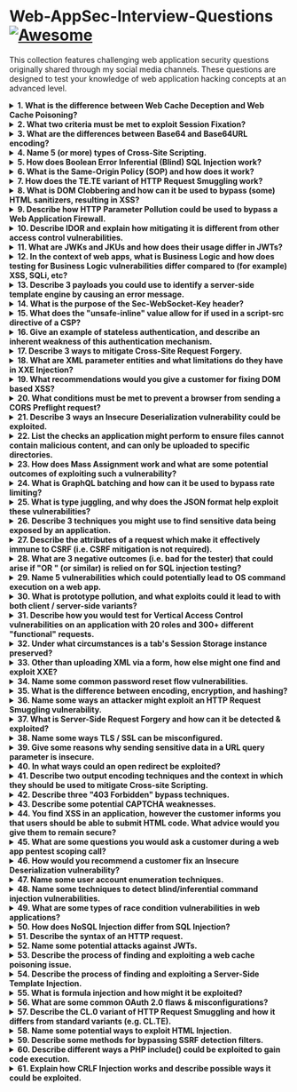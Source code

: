 # Web-AppSec-Interview-Questions  [![Awesome](https://cdn.jsdelivr.net/gh/sindresorhus/awesome@d7305f38d29fed78fa85652e3a63e154dd8e8829/media/badge.svg)](https://github.com/sindresorhus/awesome#readme) 
This collection features challenging web application security questions originally shared through my social media channels. These questions are designed to test your knowledge of web application hacking concepts at an advanced level.

<details>
<summary><b>1. What is the difference between Web Cache Deception and Web Cache Poisoning?</b></summary>

**Web Cache Deception** involves finding a dynamic page that can be accessed via a URL a web cache will automatically cache (e.g., if `/transactions` can be accessed at `/transactions.jpg`). If an attacker can trick a victim into visiting the cacheable URL, they can then load the same URL and retrieve the victim's information from the cache.

**Web Cache Poisoning** involves finding an input that results in some exploitable change in the response but doesn't form part of the cache key for the request. When an attacker sends their payload, the exploited response will be cached and then delivered to anyone who accesses the page.
</details>

<details>
<summary><b>2. What two criteria must be met to exploit Session Fixation?</b></summary>

Session Fixation is not the same as Session Hijacking but rather a type of Session Hijacking attack. The two criteria are:

- Attacker must be able to forcibly set a (syntactically valid but otherwise inactive) session token in the victim's browser (e.g., using XSS / CRLF injection)
- Once the victim authenticates, the application uses the session token already present and does not set a new one
</details>

<details>
<summary><b>3. What are the differences between Base64 and Base64URL encoding?</b></summary>

In Base64URL encoding:
- A `-` is used instead of a `+`
- A `_` is used instead of a `/`
- Padding with `=` is optional and usually omitted

This provides more compatibility when the value needs to be used in a URL.

**Note:** Padding is actually not required at all for decoding, even in regular Base64, because we can figure out how many bytes are left to decode based on the number of remaining Base64 characters:
- 2 characters = 1 more byte
- 3 characters = 2 more bytes
</details>

<details>
<summary><b>4. Name 5 (or more) types of Cross-Site Scripting.</b></summary>

The 5 main types are:
- Reflected XSS
- Stored XSS
- DOM-based XSS
- CSTI (Client-Side Template Injection)
- Server-Side XSS

Other types suggested include:
- Self XSS
- XST (Cross-Site Tracing)
- Universal XSS
- Blind XSS
- Mutation XSS
</details>

<details>
<summary><b>5. How does Boolean Error Inferential (Blind) SQL Injection work?</b></summary>

This is a variant where injecting "AND 1=1" and "AND 1=2" (for example) will return the same response! The trick is to purposefully cause a database error when a condition we want to test is true, and hope that error propagates back to the response somehow (e.g., a 500 Internal Server error).

Many ways to do this, but most use a CASE expression and some divide by zero if the condition is true. For example: `AND 1=(SELECT CASE WHEN (1=1) THEN 1/0 ELSE 1 END)`
</details>

<details>
<summary><b>6. What is the Same-Origin Policy (SOP) and how does it work?</b></summary>

The Same-Origin Policy is a security mechanism browsers use to prevent a variety of cross-origin attacks. The basic principle is that client-side app code can only read data from a specific URL if the URL has the same origin as the current app. Two URLs have the same origin if they share the same protocol, host, and port.

Note that reading and embedding data from URLs are treated differently, allowing applications to embed things like scripts, videos, images, etc. without actually being able to access the raw bytes of each.
</details>

<details>
<summary><b>7. How does the TE.TE variant of HTTP Request Smuggling work?</b></summary>

The TE.TE variant has two or more servers which always use the Transfer-Encoding header over the Content-Length header if both are present, which usually makes Request Smuggling impossible. However, by manipulating the Transfer-Encoding header, it is possible to cause one of the servers to not recognize it. This server will use the Content-Length header instead, allowing the Request Smuggling attack to work.

There are countless ways to manipulate the Transfer-Encoding header. Common ones are including whitespace before the colon, capitalization, or modifying the value "chunked" in the header itself.
</details>

<details>
<summary><b>8. What is DOM Clobbering and how can it be used to bypass (some) HTML sanitizers, resulting in XSS?</b></summary>

DOM Clobbering is a way to manipulate the DOM using only HTML elements (i.e., no JavaScript). By using the id or name attribute of some elements, it is possible to create global variables in the DOM. This can lead to XSS in some cases.

[DOM Clobbering Cheatsheet](https://example.com) (works best in Chrome)
</details>

<details>
<summary><b>9. Describe how HTTP Parameter Pollution could be used to bypass a Web Application Firewall.</b></summary>

Some servers will concatenate parameter values if two or more identical parameters exist in requests, though often with a separator (e.g., a comma). For certain payloads, WAF detection can sometimes be bypassed if the payload can be split across multiple parameters.
</details>

<details>
<summary><b>10. Describe IDOR and explain how mitigating it is different from other access control vulnerabilities.</b></summary>

Insecure Direct Object References occur when an application provides functionality to access a resource using some unique reference (e.g., an ID) but does not perform adequate access control checks to determine if the user should have access to the specific resource.

Generally, the user should be able to access the functionality, but not all resources via the functionality. Thus, mitigation involves an access check comparing the user to the specific resource being requested, as opposed to the functionality itself.
</details>

<details>
<summary><b>11. What are JWKs and JKUs and how does their usage differ in JWTs?</b></summary>

A JSON Web Key (JWK) is a JSON object representing a signing key in a JWT. A JSON Web Key Set URL (JKU) is a URL which points to the location of a set of JWKs. In a JWT, both JWKs and JKUs go in the header.

When using a JWK, the entire public key is embedded within the header, whereas a JKU can point to a set of multiple public keys. In both cases a key ID (kid) is used to select the key to be used.
</details>

<details>
<summary><b>12. In the context of web apps, what is Business Logic and how does testing for Business Logic vulnerabilities differ compared to (for example) XSS, SQLi, etc?</b></summary>

Business logic is code which mimics real-world business operations / decisions, rather than code which handles how a user interacts with the application. Testing for business logic vulnerabilities usually involves identifying and challenging assumptions the developer has made about how someone uses the application, rather than technical oversights involving how data is processed.

It is impossible to identify business logic flaws using current scanners, since they require an understanding of the purpose of the application and are highly contextual.
</details>

<details>
<summary><b>13. Describe 3 payloads you could use to identify a server-side template engine by causing an error message.</b></summary>

- **Invalid syntax**: `${{<%[%'"}}%\`
- **Divide by zero**: `${1/0}`
- **Invalid variable names**: `${tib3rius}`
</details>

<details>
<summary><b>14. What is the purpose of the Sec-WebSocket-Key header?</b></summary>

The "key" has nothing to do with security / encryption. Since WebSockets are created using an initial HTTP request, the Sec-WebSocket-Key header is used by the client to make sure the server supports WebSockets. If the client doesn't receive a correctly hashed version of the key from the server, it doesn't continue with the WebSocket setup.
</details>

<details>
<summary><b>15. What does the "unsafe-inline" value allow for if used in a script-src directive of a CSP?</b></summary>

"unsafe-inline" will allow all inline scripts (e.g., `<script>...</script>` and "onevent" attributes) to be executed, but will not allow the loading of scripts from other files, nor will it allow the use of `eval()` and other methods which allow the execution of JavaScript from strings.
</details>

<details>
<summary><b>16. Give an example of stateless authentication, and describe an inherent weakness of this authentication mechanism.</b></summary>

Authentication using a JWT is an example of stateless authentication. An inherent weakness of stateless authentication is the inability to forcibly expire user sessions, since all session information is stored on the client-side.
</details>

<details>
<summary><b>17. Describe 3 ways to mitigate Cross-Site Request Forgery.</b></summary>

- Setting the SameSite cookie attribute to Lax or Strict on session cookies can prevent this cookie being added to cross-site requests, making forged requests unauthenticated. There are some exceptions if Lax is used.
- Requiring Anti-CSRF Tokens to be submitted with vulnerable requests will prevent CSRF provided the tokens are unique, unpredictable, and are not (only) submitted in cookies.
- Another option is to check the Referer header of a request to ensure it matches a trusted origin.
</details>

<details>
<summary><b>18. What are XML parameter entities and what limitations do they have in XXE Injection?</b></summary>

XML parameter entities are referenced using a `%` instead of `&`, but can only be referenced within a DTD, not the main XML document. This limitation means that parameter entities are often only useful with out-of-band XXE techniques.
</details>

<details>
<summary><b>19. What recommendations would you give a customer for fixing DOM based XSS?</b></summary>

If possible, avoid passing untrusted inputs to potentially dangerous JavaScript functions. Checks should be implemented to ensure that values only include expected characters (as opposed to trying to detect bad characters). Encoding inputs is also a possibility.
</details>

<details>
<summary><b>20. What conditions must be met to prevent a browser from sending a CORS Preflight request?</b></summary>

- Only GET, HEAD, or POST methods are allowed
- Only the following headers can be manually set: Accept, Accept-Language, Content-Language, Content-Type, Range
- If Content-Type is set, it must use one of the following: application/x-www-form-urlencoded, multipart/form-data, text/plain
- If XMLHttpRequest was used, no event listener must be registered on the XMLHttpRequest.upload property
- No ReadableStream object was used
</details>

<details>
<summary><b>21. Describe 3 ways an Insecure Deserialization vulnerability could be exploited.</b></summary>

- Modifying the value of an object attribute
- Modifying the type of an object attribute
- Using a Magic Method to make calls to other functions/methods (potentially leading to RCE)
</details>

<details>
<summary><b>22. List the checks an application might perform to ensure files cannot contain malicious content, and can only be uploaded to specific directories.</b></summary>

- Only allowing files with certain extensions and mime-types to be uploaded
- Performing file analysis (to confirm the file type) and AV scans
- Performing path canonicalization before checking the end location of the file matches an allowed directory
</details>

<details>
<summary><b>23. How does Mass Assignment work and what are some potential outcomes of exploiting such a vulnerability?</b></summary>

Mass Assignment occurs when functionality allowing users to create or update "objects" does not restrict which attributes a user can specify. This is more common in modern MVC-type frameworks.

This can lead to attackers being able to "upgrade" their role (e.g., to admin), add money to an account balance, assign potentially negative resources to other users, or perform a log forging attack by modifying date values, as well as countless other attacks.
</details>

<details>
<summary><b>24. What is GraphQL batching and how can it be used to bypass rate limiting?</b></summary>

GraphQL batching allows a user to send multiple queries or mutations to a GraphQL endpoint in a single request, either using arrays or aliases. Each query / mutation is then executed and a collection of results is returned in the response.

This can bypass rate limiting since instead of sending 1000 requests to the endpoint (for example), one request can be sent containing 1000 queries / mutations.
</details>

<details>
<summary><b>25. What is type juggling, and why does the JSON format help exploit these vulnerabilities?</b></summary>

Type juggling is a feature of certain programming languages where variables will be converted to a different type (e.g., string, integer, boolean) in certain operations, rather than throwing an exception. For example, when concatenating a string with an integer, the integer will be converted to a string.

This can however lead to vulnerabilities when preserving the type is important. The JSON format helps exploit these vulnerabilities as it supports a wide range of data types natively (numbers, strings, booleans, arrays, objects, and nulls), whereas regular URL/Body parameters often only support strings and arrays.
</details>

<details>
<summary><b>26. Describe 3 techniques you might use to find sensitive data being exposed by an application.</b></summary>

There are of course far more than 3 techniques, and any of the following would count:
- Source code analysis
- Directory busting
- Causing errors / exceptions / stack traces by fuzzing
- Access control exploitation
- Google dorking
- Git repo history analysis
- Exploiting SQL injections
</details>
<details>
<summary><b>27. Describe the attributes of a request which make it effectively immune to CSRF (i.e. CSRF mitigation is not required).</b></summary>

Again there are a few possible answers here:
- If authentication uses an Authorization header and a non-trivial token (i.e. not Basic Auth), such as a JWT, or any kind of custom header with an unpredictable value
- If the server doesn't support CORS or has a locked down policy, and a non-standard HTTP method is used (e.g. PUT, DELETE), or the request body uses JSON/XML and requires an appropriate Content-Type
- If the request relies on a "secret" value which effectively becomes an anti-CSRF token. For example, login requests are immune to CSRF because if the attacker knows the victim's credentials, they don't even need to perform a CSRF attack*

*There are some rare edge cases where performing a CSRF attack against a login, despite knowing the victim's credentials, would be useful
</details>
<details>
<summary><b>28. What are 3 negative outcomes (i.e. bad for the tester) that could arise if "OR <true>" (or similar) is relied on for SQL injection testing?</b></summary>

I've ranted about this before.
- OR <true> can return all rows of a table, which could cause server issues if the table is large
- OR <true> can lead to false positives when testing for login bypasses, if the login expects only one row be returned for a valid login attempt
- OR <true> injected into an UPDATE or DELETE statement can be disastrous
</details>
<details>
<summary><b>29. Name 5 vulnerabilities which could potentially lead to OS command execution on a web app.</b></summary>

There are quite a few ways, though several are rare or require highly specific setups to work:
- OS Command Injection
- Insecure Deserialization
- Server-Side Template Injection
- File Upload Vulnerabilities
- File Inclusion Vulnerabilities
- Server-Side Prototype Pollution
- Code Injection
- SQL Injection
- XXE
</details>
<details>
<summary><b>30. What is prototype pollution, and what exploits could it lead to with both client / server-side variants?</b></summary>

Prototype Pollution is a JavaScript / NodeJS vulnerability that allows attackers to add properties to global object prototypes, which are then passed down to actual objects used in the application.

In client-side JS this can lead to DOM XSS. With server-side JS (e.g. NodeJS), it can lead to access control bypasses as well as potential RCEs.
</details>
<details>
<summary><b>31. Describe how you would test for Vertical Access Control vulnerabilities on an application with 20 roles and 300+ different "functional" requests.</b></summary>

While a manual effort is possible, the best way to do this is via some form of guided automation. In Burp Suite, the Auth Analyzer extension can be used to track multiple sessions (one for each role) and replay each request with updated session tokens, comparing the response to the original.

For the brave, the AuthMatrix extension allows for more complex automation, and can handle logging users in, tracking anti-CSRF tokens, etc. Access rules can be configured per request/role pair, and the entire setup can be saved and replayed at a later date to validate fixes.
</details>
<details>
<summary><b>32. Under what circumstances is a tab's Session Storage instance preserved?</b></summary>

A tab's Session Storage instance is preserved if the page is reloaded, or if the user browses to another origin in the tab and later returns. If the user closes the tab, the instance is still preserved, provided the browser has the ability to reopen tabs.

In some browsers, Session Storage for tabs is preserved if the browser instance crashes rather than exiting cleanly, allowing users to resume their browsing session.
</details>
<details>
<summary><b>33. Other than uploading XML via a form, how else might one find and exploit XXE?</b></summary>

Many file formats use XML as a base and may trigger XXE if parsed insecurely. Examples include SVG, Microsoft documents (e.g. docx, xlsx), and other markup languages like KML.

In addition, SOAP services use XML-formatted requests. In some cases, APIs which default to JSON-formatted inputs will also accept the same inputs as XML.
</details>
<details>
<summary><b>34. Name some common password reset flow vulnerabilities.</b></summary>

- Basing the password reset on a user identifier (e.g. username) rather than a secret token
- Using host header injection to modify password reset links in emails in order to steal the token
- Easily guessable password reset tokens (bonus if they don't expire quickly / once used)
- Using security questions instead of a secret token to authenticate the user
- Username enumeration based on password reset success messages
</details>
<details>
<summary><b>35. What is the difference between encoding, encryption, and hashing?</b></summary>

**Encoding** is the process of transferring data from one format to another while preserving the integrity of the data. If the encoding algorithm is known, anyone can decode the original data.

**Encryption** is the process of scrambling data so that it can only be read by someone with the correct decryption key. Even if the encoding algorithm is known, unauthorized users will not be able to decrypt the data.

**Hashing** is the process of converting data into a number (aka hash) of fixed size (e.g. 256 bits), such that the same data results in the same number. This can be used to verify a user knows the initial data without needing to know the data itself (e.g. a password for a login). The process is irreversible, and in good hashing algorithms, it should be difficult to find two sets of data which result in the same hash.
</details>
<details>
<summary><b>36. Name some ways an attacker might exploit an HTTP Request Smuggling vulnerability.</b></summary>

- Forcing a victim to trigger an XSS payload, including "unexploitable" payloads such as those contained within a UserAgent header
- Using some form of "save" functionality in the application to capture a victim's request, extracting their session token and hijacking their account
- Bypassing front-end access controls by smuggling a request to a disallowed area onto one of our own requests
</details>
<details>
<summary><b>37. What is Server-Side Request Forgery and how can it be detected & exploited?</b></summary>

Server-Side Request Forgery (SSRF) occurs when an attacker can cause a server at the back-end of the application to make a "request" to a target it would not normally request from.

It can be detected by looking for parameters which contain references to URLs, hostnames, or file paths, and attempting to manipulate these parameters to see if a request is made to a server we control, or to some backend service we can detect.

SSRF can often be exploited to retrieve files from within the environment, perform basic port scanning, leak information from request headers, execute code, and even deliver XSS payloads.
</details>
<details>
<summary><b>38. Name some ways TLS / SSL can be misconfigured.</b></summary>

- Outdated Protocols (e.g. SSLv3, TLSv1.0)
- Insecure Private Key Sizes
- Incomplete Certificate Chains
- Expired / Revoked Certificates
- Insecure Cipher Suites
- Lack of Forward Secrecy
- Insecure Key Exchange Algorithms
- Insecure Client-Initiated Renegotiation
</details>
<details>
<summary><b>39. Give some reasons why sending sensitive data in a URL query parameter is insecure.</b></summary>

- URLs are generally logged, by both the server and potentially proxy services in-between the user and application
- URLs are also saved to browser history, which may be preserved on shared public computers
- The data may be visible in screenshots and screen shares
- Users may think it is safe to copy URLs and share them
- If 3rd party resources are loaded by the client-side application, the data may get sent as part of the Referer header to the 3rd party
</details>
<details>
<summary><b>40. In what ways could an open redirect be exploited?</b></summary>

- A victim could be redirected to a malicious copy of the site and not notice, since the original URL was for the legitimate site
- If chained with an SSRF, it could be used to bypass URL validation and reach otherwise prohibited targets
- If chained with a misconfigured OAuth setup, it could be used to steal access tokens
- If the redirect uses the Location response header, we may be able to perform CRLF injection
</details>
<details>
<summary><b>41. Describe two output encoding techniques and the context in which they should be used to mitigate Cross-site Scripting.</b></summary>

- **Encoding for HTML contexts** involves converting the following characters into HTML entities: & < > " '
- **Encoding for HTML attribute contexts** is the same, provided all attribute values are quoted correctly. If not, all non-alphanumeric characters should be converted to HTML entities
- **Encoding for JavaScript contexts** involves converting all non-alphanumeric characters into the Unicode encoding format (e.g. \u0022)
</details>
<details>
<summary><b>42. Describe three "403 Forbidden" bypass techniques.</b></summary>

- Using different HTTP methods (e.g. POST instead of GET), or using "method override" headers / URL parameters (e.g. X-HTTP-Method) if a back-end server supports them
- Using "Client Origin" HTTP headers (e.g. X-Forwarded-For) to forge our source IP address, bypassing IP-based blocklists
- Manipulating the URL path using directory traversal, case modification, adding characters, or double-URL encoding
</details>
<details>
<summary><b>43. Describe some potential CAPTCHA weaknesses.</b></summary>

- Replay attacks - using a previously confirmed correct answer
- Improper input validation - removing or blanking CAPTCHA-related parameters
- Leaked answers - the correct answer appears somewhere in the source code (I once found a CAPTCHA which worked by using CSS to distort text)
- Low entropy - if the set of possible answers is too small, a brute-force attack may work
- Machine learning susceptible - with enough training data, a computer can solve the CAPTCHA
</details>
<details>
<summary><b>44. You find XSS in an application, however the customer informs you that users should be able to submit HTML code. What advice would you give them to remain secure?</b></summary>

The easiest solution is likely to use an HTML sanitizer like DOMPurify with an allowlist of "safe" elements and attributes.

Another option is to use a separate "sandbox" domain to host the HTML code, displaying it using an iframe. Any JavaScript code will run in the security context of the sandbox and will not be able to affect the main application.

As an additional measure, a well-configured Content Security Policy can be used to instruct the browser to only run trusted JavaScript code.
</details>
<details>
<summary><b>45. What are some questions you would ask a customer during a web app pentest scoping call?</b></summary>

Many questions would depend on a demo of the application, however here are a few general ones:
- How much functionality does the app contain (e.g. no. of "pages")?
- How complex is the functionality (e.g. any learning curves, lengthy processes, etc.)?
- How many different roles are there / should be tested?
- Which environment is being tested (e.g. dev, staging, prod)?
- Do our accounts have access to test/dummy data?
- Are there any access restrictions (e.g. VPN, IP block)?
- Are there any custom protocols being used (e.g. proprietary encoding/encryption)?
- Is there any rate limiting, WAF/IPS in place?
- Are there any out of scope areas, or vulnerabilities which should not be tested (e.g. Denial of Service)?
</details>
<details>
<summary><b>46. How would you recommend a customer fix an Insecure Deserialization vulnerability?</b></summary>

- If possible, don't pass serialized data via user inputs at all
- Use "safe" serialization methods (e.g. JSON, Protobuf)
- Digitally sign any serialized data, and verify the signature prior to deserializing it
- If applicable, perform type checks against deserialized data prior to using it
</details>
<details>
<summary><b>47. Name some user account enumeration techniques.</b></summary>

- Error/success messages on login / registration / forgot password pages
- Insecure Direct Object References
- Timing Attacks (e.g. login)
- Excessive data exposure on APIs (e.g. /v1/users)
</details>
<details>
<summary><b>48. Name some techniques to detect blind/inferential command injection vulnerabilities.</b></summary>

- Trying commands with noticeable time delays, like sleep on *nix, or ping on *nix/Windows
- Attempting to redirect the command output into a file in the webroot (if we know / can guess the directory)
- Trying commands which perform some detectable network interaction, like a DNS lookup (dig, host, nslookup) or HTTP request (curl, wget)
</details>
<details>
<summary><b>49. What are some types of race condition vulnerabilities in web applications?</b></summary>

- Limit overrun - performing more actions than allowed (e.g. redeeming gift cards, transferring money)
- State changes - bypassing a state change within normal application flow (e.g. a MFA step during login)
- Resource access - accessing a shared resource prior to / during the processing of the resource (e.g. uploading and accessing a malicious file prior to AV detection)
</details>
<details>
<summary><b>50. How does NoSQL Injection differ from SQL Injection?</b></summary>

Other than the obvious (NoSQL injection affects NoSQL databases, not SQL databases), NoSQL injection is often highly dependent on the database variant and application programming language. Unlike SQL, there is no single standardized query language.

NoSQL is also vulnerable to operator injection, which unlike regular syntax injection, can change the original nature of conditional checks in the query.

Some NoSQL databases support the execution of arbitrary JavaScript code.
</details>
<details>
<summary><b>51. Describe the syntax of an HTTP request.</b></summary>

You can go into a lot of detail here, but here's a basic answer that hits all the key points:

An HTTP request starts with a request line, which includes 3 parts separated by a single space: the request method / verb (e.g. GET), the request URI, and the HTTP version. The request line is terminated by a CRLF linebreak. After this, there are a series of headers which are optional apart from the Host header (in v1.1 and above). Each header is comprised of a name, colon, value, and finally a CRLF linebreak. After the final header, there is an empty line (i.e. a CRLF), and an optional body. If a body is included, its format and length is determined by information provided in the headers.
</details>
<details>
<summary><b>52. Name some potential attacks against JWTs.</b></summary>

- Lack of signature verification
- "none" algorithm support
- Accepting embedded / remote signing keys
- Brute-forcing weak keys
- Algorithm confusion
</details>
<details>
<summary><b>53. Describe the process of finding and exploiting a web cache poisoning issue.</b></summary>

- Identify unkeyed inputs (usually header / cookie values) using a tool like Param Miner
- Test identified inputs for client-side vulnerabilities (e.g. XSS, Open Redirect)
- Send the payload to the server multiple times until it is cached by the web cache
- Verify the exploit by sending the request without the unkeyed input to see if the payload gets returned
</details>
<details>
<summary><b>54. Describe the process of finding and exploiting a Server-Side Template Injection.</b></summary>

- Identify inputs which may end up in templates (either reflected or stored values)
- Use a polyglot payload like ${{<%[%'"}}%\ to try and generate template errors
- Use several different arithmetic payloads (e.g. ${7*7}, {{7*7}}, <%=7*7%>) to try and detect / verify the version of the templating engine
- Check for known exploits of the templating engine for reading/writing files or performing OS command execution
</details>
<details>
<summary><b>55. What is formula injection and how might it be exploited?</b></summary>

Formula injection, also known as "CSV Injection" occurs when an attacker can insert Excel-like formula (e.g. =1+1) into an application's CSV export functionality. Since most CSV files are opened in an Excel-like program, the formula will execute instead of displaying the raw data.

This can be exploited by including a malicious formula which executes OS commands, for example the following which opens notepad.exe:
`=cmd|'/C notepad'!A1`

Other exploits can include data exfiltration via clickable links or DNS lookups.

Formula injection is a relatively controversial vulnerability, since the actual exploitation takes place entirely on the victim's computer, and not within their browser (like XSS). In addition, multiple warning popups generally appear when a user opens a document containing executable payloads, and the user must "willingly" enable their functionality.

However, several instances of server-side formula injection exist, where these limitations may not apply. This includes both cloud-hosted spreadsheets (e.g. Google Sheets) and backend processes which use Excel to process documents.
</details>
<details>
<summary><b>56. What are some common OAuth 2.0 flaws & misconfigurations?</b></summary>

- Insecure implementation of the implicit grant type
- Cross-Site Request Forgery (insecure state parameter)
- Session hijacking via redirection (e.g. redirect_uri)
- Improper scope validation
</details>
<details>
<summary><b>57. Describe the CL.0 variant of HTTP Request Smuggling and how it differs from standard variants (e.g. CL.TE).</b></summary>

CL.0 request smuggling occurs when a back-end server will ignore the Content-Length header in certain instances, while the front-end server uses it. This allows a second request to be smuggled in the first's body.

This differs from standard variants since the Transfer-Encoding header is never used, hence the name CL.0 instead of CL.TE.
</details>
<details>
<summary><b>58. Name some potential ways to exploit HTML Injection.</b></summary>

Assuming we discount traditional XSS, which is often treated as a separate vulnerability, there are several:
- Social engineering via injected links / redirects
- Denial of service via broken layouts
- SSRF / LFI via PDF generation
- Potentially stealing passwords (https://portswigger.net/research/stealing-passwords-from-infosec-mastodon-without-bypassing-csp)
- Exfiltrating potentially sensitive data via dangling markup
- XSS via DOM Clobbering
</details>
<details>
<summary><b>59. Describe some methods for bypassing SSRF detection filters.</b></summary>

- Use different IP address representations (e.g. decimal, hex)
- Use DNS to resolve a domain to a target IP address
- Abuse open redirects and (double) URL encoding
- Abuse lax URL validation / parser confusion (e.g. using valid-host@attacker-host or attacker-host#valid-host, etc.)
</details>
<details>
<summary><b>60. Describe different ways a PHP include() could be exploited to gain code execution.</b></summary>

- Writing PHP code to a local file and including it via absolute paths, directory traversal, or the file:// scheme
- Hosting PHP code remotely and including it using http://, ftp://, etc. schemes
- Using php://input to read and execute raw PHP code from a POST request body
- Using PHP filter (php://filter) chains to create executable PHP code
- Using the data:// scheme to pass raw PHP code as plain text, or as a Base64 encoded string
</details>
<details>
<summary><b>61. Explain how CRLF Injection works and describe possible ways it could be exploited.</b></summary>

CRLF (Carriage Return, Line Feed) injection occurs when it is possible to inject those characters (\r\n) into a response header, allowing the attacker to create new lines.

CRLF Injection can be used to create Set-Cookie headers, causing cookies to be created in the victim's browser. This is one criterion for a Session Fixation attack.

If the attacker can inject multiple \r\n and affect the response body, they may be able to perform XSS, redirect the user off-site, or attempt a social engineering attack.
</details>

